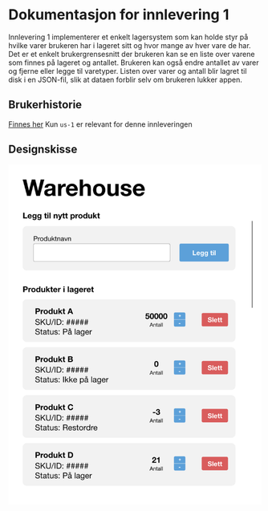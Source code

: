 # Dokumentasjon for innlevering 1

Innlevering 1 implementerer et enkelt lagersystem som kan holde styr på hvilke varer brukeren har i lageret sitt og hvor mange av hver vare de har. 
Det er et enkelt brukergrensesnitt der brukeren kan se en liste over varene som finnes på lageret og antallet. Brukeren kan også endre antallet av varer og fjerne eller legge til varetyper. 
Listen over varer og antall blir lagret til disk i en JSON-fil, slik at dataen forblir selv om brukeren lukker appen.

## Brukerhistorie
[Finnes her](/docs/userStories.md)
Kun `us-1` er relevant for denne innleveringen

## Designskisse
![Designskisse innlevering 1](/docs/release1/Warehouse_p1.png)
